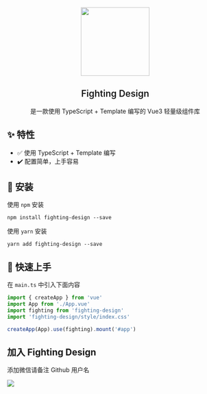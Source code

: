 <br />

<p align="center">
  <img height="160px" src="https://tianyuhao.cn/fighting/imgs/logo.png">
  <h2 align="center" style="font-weight: 600">Fighting Design</h2>

  <p align="center">
    是一款使用 TypeScript + Template 编写的 Vue3 轻量级组件库
  </p>
</p>

## ✨ 特性

- ✅ 使用 TypeScript + Template 编写
- ✔️ 配置简单，上手容易

## :key: 安装

使用 `npm` 安装

```shell
npm install fighting-design --save
```

使用 `yarn` 安装

```shell
yarn add fighting-design --save
```

## :tada: 快速上手

在 `main.ts` 中引入下面内容

```ts
import { createApp } from 'vue'
import App from './App.vue'
import fighting from 'fighting-design'
import 'fighting-design/style/index.css'

createApp(App).use(fighting).mount('#app')
```

## 加入 Fighting Design

添加微信请备注 Github 用户名

![](https://tianyuhao.cn/images/weixin.png)

